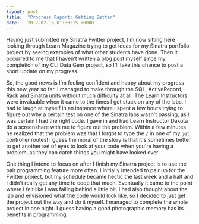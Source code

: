 ```yaml
---
layout: post
title:  "Progress Report: Getting Better"
date:   2017-02-15 01:33:15 +0000
---
```



  Having just submitted my Sinatra Fwitter project, I'm now sitting here looking through Learn Magazine trying to get ideas for my Sinatra portfolio project by seeing examples of what other students have done. Then it occurred to me that I haven't written a blog post myself since my completion of my CLI Data Gem project, so I'll take this chance to post a short update on my progress.

  So, the good news is I'm feeling confident and happy about my progress this new year so far. I managed to make through the SQL, ActiveRecord, Rack and Sinatra units without much difficulty at all. The Learn Instructors were invaluable when it came to the times I got stuck on any of the labs. I had to laugh at myself in an instance where I spent a few hours trying to figure out why a certain test on one of the Sinatra labs wasn't passing, as I was certain I had the right code. I gave in and had Learn Instructor Dakota do a screenshare with me to figure out the problem. Within a few minutes he realized that the problem was that I forgot to type the `/` in one of my `get` controller routes! I guess the moral of the story is that it's sometimes better to get another set of eyes to look at your code when you're having a problem, as they can catch things you might have looked over.

  One thing I intend to focus on after I finish my Sinatra project is to use the pair programming feature more often. I initially intended to pair up for the Fwitter project, but my schedule became hectic the last week and a half and I didn't really get any time to code that much. Eventually it came to the point where I felt like I was falling behind a little bit. I had also thought about the lab and envisioned what the code would look like, so I decided to just get the project out the way and do it myself. I managed to complete the whole project in one night. I guess having a good photographic memory has its benefits in programming.
